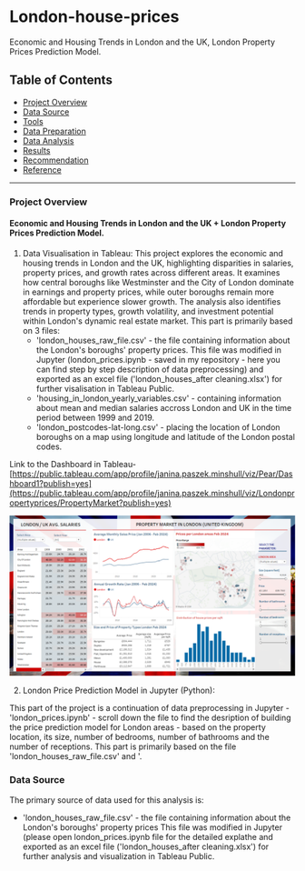 # London-house-prices
Economic and Housing Trends in London and the UK, London Property Prices Prediction Model.

## Table of Contents

- [Project Overview](#project-overview)
- [Data Source](#data-source)
- [Tools](#tools)
- [Data Preparation](#data-preparation)
- [Data Analysis](#data-analysis)
- [Results](#results)
- [Recommendation](#recommendation)
- [Reference](#reference)

--- 

### Project Overview
#### Economic and Housing Trends in London and the UK + London Property Prices Prediction Model.

1. Data Visualisation in Tableau:
This project explores the economic and housing trends in London and the UK, highlighting disparities in salaries, property prices, and growth rates across different areas. It examines how central boroughs like Westminster and the City of London dominate in earnings and property prices, while outer boroughs remain more affordable but experience slower growth. The analysis also identifies trends in property types, growth volatility, and investment potential within London's dynamic real estate market. This part is primarily based on 3 files:
    -  'london_houses_raw_file.csv' - the file containing information about the London's boroughs' property prices. This file was modified in Jupyter (london_prices.ipynb - saved in my repository - here you can find step by step description of data preprocessing) and exported as an excel file ('london_houses_after cleaning.xlsx') for further visalisation in Tableau Public.
    - 'housing_in_london_yearly_variables.csv' - containing information about mean and median salaries accross London and UK in the time period between 1999 and 2019.
    - 'london_postcodes-lat-long.csv' - placing the location of London boroughs on a map using longitude and latitude of the London postal codes.

Link to the Dashboard in Tableau- [https://public.tableau.com/app/profile/janina.paszek.minshull/viz/Pear/Dashboard1?publish=yes](https://public.tableau.com/app/profile/janina.paszek.minshull/viz/Londonpropertyprices/PropertyMarket?publish=yes)

![london-house-prices-dashboard](https://github.com/NinPasMin/London-house-prices/blob/main/London%20house%20prices%20Tableau%20dashboard.PNG?raw=true)


2. London Price Prediction Model in Jupyter (Python):
   
This part of the project is a continuation of data preprocessing in Jupyter - 'london_prices.ipynb' - scroll down the file to find the desription of building the price prediction model for London areas - based on the property location, its size, number of bedrooms, number of bathrooms and the number of receptions. This part is primarily based on the file 'london_houses_raw_file.csv' and '.


### Data Source

The primary source of data used for this analysis is:
- 'london_houses_raw_file.csv' - the file containing information about the London's boroughs' property prices This file was modified in Jupyter (please open london_prices.ipynb file for the detailed explathe  and exported as an excel file ('london_houses_after cleaning.xlsx') for further analysis and visualization in Tableau Public.
